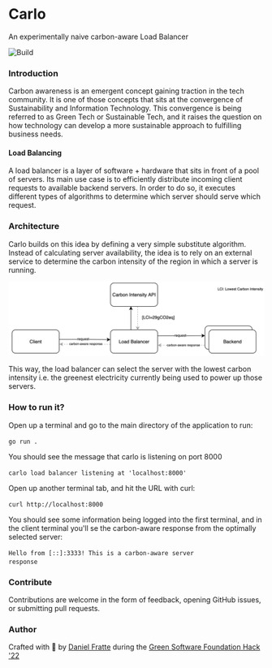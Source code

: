 # Carlo
An experimentally naive carbon-aware Load Balancer

![Build](https://github.com/dfratte/carlo/actions/workflows/build.yaml/badge.svg)

### Introduction

Carbon awareness is an emergent concept gaining traction in the tech community. It is one
of those concepts that sits at the convergence of Sustainability and Information Technology. This convergence
is being referred to as Green Tech or Sustainable Tech, and it raises the question on how technology can develop
a more sustainable approach to fulfilling business needs.

#### Load Balancing

A load balancer is a layer of software + hardware that sits in front of a pool of servers.
Its main use case is to efficiently distribute incoming client requests to available backend servers.
In order to do so, it executes different types of algorithms to determine which server should serve which request.


### Architecture

Carlo builds on this idea by defining a very simple substitute algorithm. Instead of calculating server availability,
the idea is to rely on an external service to determine the carbon intensity of the region in which a server is running.

![carlo](./img/carlo-architecture.png)

This way, the load balancer can select the server with the lowest carbon intensity i.e. the greenest electricity currently
being used to power up those servers.

### How to run it?

Open up a terminal and go to the main directory of the application to run:

<code>go run .</code>

You should see the message that carlo is listening on port 8000

<code>carlo load balancer listening at 'localhost:8000'</code>

Open up another terminal tab, and hit the URL with curl:

<code>curl http://localhost:8000</code>

You should see some information being logged into the first terminal, and in
the client terminal you'll se the carbon-aware response from the optimally
selected server:

<code>Hello from [::]:3333! This is a carbon-aware server response</code>

### Contribute

Contributions are welcome in the form of feedback, opening GitHub issues, or submitting pull requests.

### Author

Crafted with 💚 by [Daniel Fratte](https://www.linkedin.com/in/drfratte/) during the [Green Software Foundation Hack '22](https://taikai.network/gsf/hackathons/carbonhack22/projects/cl97cncoo69255701uvnu2z8sj8/idea)
